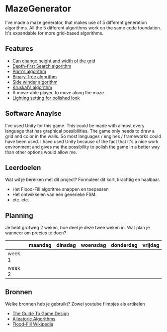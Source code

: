 # MazeGenerator
I've made a maze generator, that makes use of 5 different generation algorithms. All the 5 different algorithms work on the same code foundation. It's expandable for more grid-based algorithms.

## Features

- [Can change height and width of the grid](link)
- [Depth-first Search algorithm](https://en.wikipedia.org/wiki/Depth-first_search)
- [Prim's algorithm](https://en.wikipedia.org/wiki/Prim%27s_algorithm)
- [Binary Tree algorithm](https://en.wikipedia.org/wiki/Binary_tree)
- [Side winder algorithm](http://weblog.jamisbuck.org/2011/2/3/maze-generation-sidewinder-algorithm)
- [Kruskal's algorithm](https://en.wikipedia.org/wiki/Kruskal%27s_algorithm)
- A move-able player, to move along the maze
- [Lighting setting for polished look](https://docs.unity3d.com/Packages/com.unity.render-pipelines.lightweight@6.7/manual/2d-index.html)

## Software Anaylse 
I've used Unity for this game. This could be made with almost every language that has graphical possibilities. The game only needs to draw a grid and color in the walls. So most languages / engines / frameworks could have been used. I have used Unity because of the fact that it's a nice work environment and gives me the possibility to polish the game in a better way than other options would allow me.

## Leerdoelen 
Wat wil je bereiken met dit project? Formuleer dit kort, krachtig en haalbaar.
- Het Flood-Fill algoritme snappen en toepassen
- Het ontwikkelen van een generieke FSM.
- etc. etc.

## Planning 
Je hebt grofweg 2 weken, hoe deel je deze twee weken in. Wat plan je wanneer om precies te doen?

| | maandag | dinsdag | woensdag | donderdag | vrijdag |
| --- | --- | --- | --- | --- | --- |
|week 1 |
|week 2 |

## Bronnen
Welke bronnen heb je gebruikt? Zowel youtube filmpjes als artikelen

- [The Guide To Game Design](link)
- [Alleatoric Algorithms](link)
- [Flood-Fill Wikipedia](link)
<!--stackedit_data:
eyJoaXN0b3J5IjpbLTEzNDU4NDM1NTRdfQ==
-->
